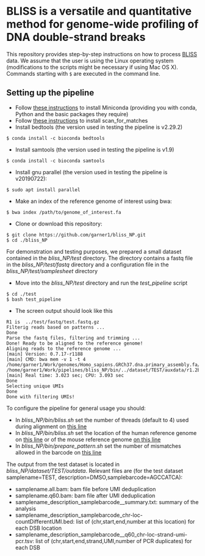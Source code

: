 # BLISS is a versatile and quantitative method for genome-wide profiling of DNA double-strand breaks
This repository provides step-by-step instructions on how to process [BLISS](https://www.nature.com/articles/ncomms15058) data.
We assume that the user is using the Linux operating system (modifications to the scripts might be necessary if using Mac OS X). Commands starting with ```$``` are executed in the command line.

## Setting up the pipeline

* Follow [these instructions](https://docs.conda.io/en/latest/miniconda.html) to install Miniconda (providing you with conda, Python and the basic packages they require)
* Follow [these instructions](http://blog.theseed.org/servers/2010/07/scan-for-matches.html) to install scan_for_matches
* Install bedtools (the version used in testing the pipeline is v2.29.2)
```
$ conda install -c bioconda bedtools
```
* Install samtools (the version used in testing the pipeline is v1.9)
```
$ conda install -c bioconda samtools
```
* Install gnu parallel (the version used in testing the pipeline is v20190722):
```
$ sudo apt install parallel
```
* Make an index of the reference genome of interest using bwa:
```
$ bwa index /path/to/genome_of_interest.fa
```
* Clone or download this repository:
```
$ git clone https://github.com/garner1/bliss_NP.git
$ cd ./bliss_NP
```

For demonstration and testing purposes, we prepared a small dataset contained in the *bliss_NP/test* directory. The directory contains a fastq file in the *bliss_NP/test/fastq* directory and a configuration file in the *bliss_NP/test/samplesheet* directory

* Move into the  *bliss_NP/test* directory and run the *test_pipeline* script
```
$ cd ./test
$ bash test_pipeline
```
* The screen output should look like this
```
R1 is  ../test/fastq/test.fastq.gz
Filterig reads based on patterns ...
Done
Parse the fastq files, filtering and trimming ...
Done! Ready to be aligned to the reference genome!
Aligning reads to the reference genome ...
[main] Version: 0.7.17-r1188
[main] CMD: bwa mem -v 1 -t 4 /home/garner1/Work/genomes/Homo_sapiens.GRCh37.dna.primary_assembly.fa/GRCh37.fa /home/garner1/Work/pipelines/bliss_NP/bin/../dataset/TEST/auxdata/r1.2b.aln.fq
[main] Real time: 3.023 sec; CPU: 3.093 sec
Done
Selecting unique UMIs
Done
Done with filtering UMIs!
```

To configure the pipeline for general usage you should:
* In *bliss_NP/bin/bliss.sh* set the number of threads (default to 4) used during alignment on [this line](https://github.com/garner1/bliss_NP/blob/109dcc315e7882827104dd568c40fc5cbc107407/bin/bliss.sh#L12) 
* In *bliss_NP/bin/bliss.sh* set the location of the human reference genome on [this line](https://github.com/garner1/bliss_NP/blob/109dcc315e7882827104dd568c40fc5cbc107407/bin/bliss.sh#L23) or of the mouse reference genome [on this line](https://github.com/garner1/bliss_NP/blob/109dcc315e7882827104dd568c40fc5cbc107407/bin/bliss.sh#L27)
* In *bliss_NP/bin/prepare_pattern.sh* set the number of mismatches allowed in the barcode on [this line](https://github.com/garner1/bliss_NP/blob/243a211e4c29d0d51a45d5675ab8bf06be7c0de9/bin/prepare_pattern.sh#L13)

The output from the test dataset is located in *bliss_NP/dataset/TEST/outdata*. Relevant files are (for the test dataset samplename=TEST, description=DMSO,samplebarcode=AGCCATCA):
* samplename.all.bam: bam file before UMI deduplication
* samplename.q60.bam: bam file after UMI deduplication
* samplename_description_samplebarcode__summary.txt: summary of the analysis
* samplename_description_samplebarcode_chr-loc-countDifferentUMI.bed: list of (chr,start,end,number at this location) for each DSB location
* samplename_description_samplebarcode__q60_chr-loc-strand-umi-pcr.tsv: list of (chr,start,end,strand,UMI,number of PCR duplicates) for each DSB
